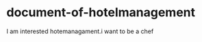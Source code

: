 document-of-hotelmanagement
===========================

I am interested hotemanagament.i want to be a chef